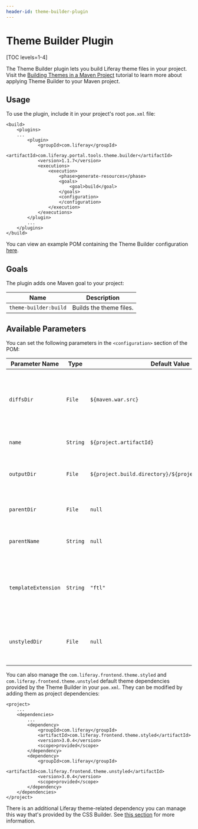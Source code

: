 ```yaml
---
header-id: theme-builder-plugin
---
```


# Theme Builder Plugin

[TOC levels=1-4]

The Theme Builder plugin lets you build Liferay theme files in your project.
Visit the
[Building Themes in a Maven Project](/docs/7-1/tutorials/-/knowledge_base/t/building-themes-in-a-maven-project)
tutorial to learn more about applying Theme Builder to your Maven project.

## Usage

To use the plugin, include it in your project's root `pom.xml` file:

    <build>
        <plugins>
        ...
            <plugin>
                <groupId>com.liferay</groupId>
                <artifactId>com.liferay.portal.tools.theme.builder</artifactId>
                <version>1.1.7</version>
                <executions>
                    <execution>
                        <phase>generate-resources</phase>
                        <goals>
                            <goal>build</goal>
                        </goals>
                        <configuration>
                        </configuration>
                    </execution>
                </executions>
            </plugin>
            ...
        </plugins>
    </build>

You can view an example POM containing the Theme Builder configuration
[here](https://github.com/liferay/liferay-portal/blob/master/modules/util/portal-tools-theme-builder/samples/pom.xml).

## Goals

The plugin adds one Maven goal to your project:

Name | Description
---- | -----------
`theme-builder:build` |  Builds the theme files.

## Available Parameters

You can set the following parameters in the `<configuration>` section of the
POM:

Parameter Name | Type | Default Value | Description
------------- | ---- | ------------- | -----------
`diffsDir` | `File` | `${maven.war.src}` | The directory that contains the files to copy over the parent theme.
`name` | `String` | `${project.artifactId}` | The name of the new theme.
`outputDir` | `File` | `${project.build.directory}/${project.build.finalName}` | The directory where to build the theme.
`parentDir` | `File` | `null` | The directory of the parent theme.
`parentName` | `String` | `null` | The name of the parent theme.
`templateExtension` | `String` | `"ftl"` |  The extension of the template files, usually `"ftl"` or `"vm"`.
`unstyledDir` | `File` | `null` | The directory of [Liferay Frontend Theme Unstyled](https://github.com/liferay/liferay-portal/tree/master/modules/apps/frontend-theme/frontend-theme-unstyled).

You can also manage the `com.liferay.frontend.theme.styled` and
`com.liferay.frontend.theme.unstyled` default theme dependencies provided by the
Theme Builder in your `pom.xml`. They can be modified by adding them as project
dependencies:

    <project>
        ...
        <dependencies>
            ...
            <dependency>
                <groupId>com.liferay</groupId>
                <artifactId>com.liferay.frontend.theme.styled</artifactId>
                <version>3.0.4</version>
                <scope>provided</scope>
            </dependency>
            <dependency>
                <groupId>com.liferay</groupId>
                <artifactId>com.liferay.frontend.theme.unstyled</artifactId>
                <version>3.0.4</version>
                <scope>provided</scope>
            </dependency>
        </dependencies>
    </project>

There is an additional Liferay theme-related dependency you can manage this
way that's provided by the CSS Builder. See
[this section](/docs/7-1/reference/-/knowledge_base/r/css-builder-plugin) for
more information.

